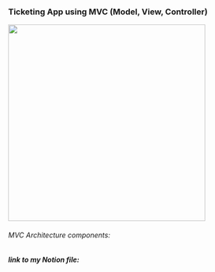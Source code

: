 ### **Ticketing App using MVC (Model, View, Controller)**

<img src="https://user-images.githubusercontent.com/29384187/172021325-13d8d375-8689-4ffb-adbc-18adc641e4c0.png" width="400">



###### MVC Architecture components:

#### _link to my Notion file:_

